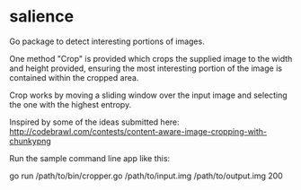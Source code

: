 salience
========

Go package to detect interesting portions of images.

One method "Crop" is provided which crops the supplied image to the width and height provided, ensuring the most interesting portion of the image is contained within the cropped area.

Crop works by moving a sliding window over the input image and selecting the one with the highest entropy.

Inspired by some of the ideas submitted here: http://codebrawl.com/contests/content-aware-image-cropping-with-chunkypng

Run the sample command line app like this:

go run /path/to/bin/cropper.go  /path/to/input.img /path/to/output.img 200
